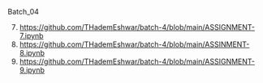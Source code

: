 Batch_04

7. https://github.com/THademEshwar/batch-4/blob/main/ASSIGNMENT-7.ipynb
8. https://github.com/THademEshwar/batch-4/blob/main/ASSINMENT-8.ipynb
9. https://github.com/THademEshwar/batch-4/blob/main/ASSIGNMENT-9.ipynb
